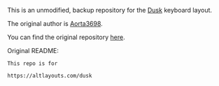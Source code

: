 This is an unmodified, backup repository for the [Dusk](https://luminespire.github.io/dusk/index) keyboard layout.

The original author is [Aorta3698](https://github.com/Aorta3698).

You can find the original repository [here](https://github.com/Aorta3698/dusk).

Original README:
```
This repo is for

https://altlayouts.com/dusk
```
